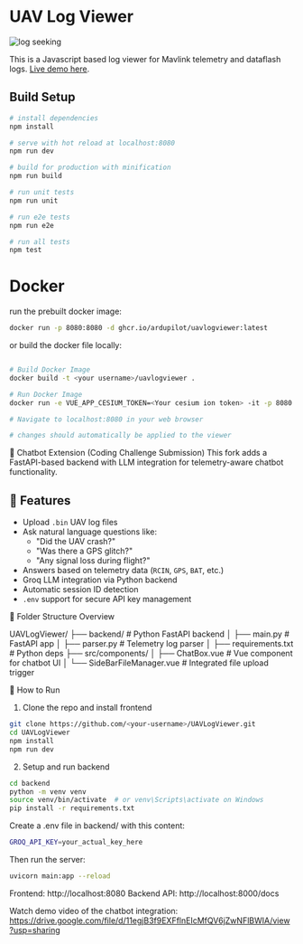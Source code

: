 # UAV Log Viewer

![log seeking](preview.gif "Logo Title Text 1")

 This is a Javascript based log viewer for Mavlink telemetry and dataflash logs.
 [Live demo here](http://plot.ardupilot.org).

## Build Setup

``` bash
# install dependencies
npm install

# serve with hot reload at localhost:8080
npm run dev

# build for production with minification
npm run build

# run unit tests
npm run unit

# run e2e tests
npm run e2e

# run all tests
npm test
```

# Docker

run the prebuilt docker image:

``` bash
docker run -p 8080:8080 -d ghcr.io/ardupilot/uavlogviewer:latest

```

or build the docker file locally:

``` bash

# Build Docker Image
docker build -t <your username>/uavlogviewer .

# Run Docker Image
docker run -e VUE_APP_CESIUM_TOKEN=<Your cesium ion token> -it -p 8080:8080 -v ${PWD}:/usr/src/app <your username>/uavlogviewer

# Navigate to localhost:8080 in your web browser

# changes should automatically be applied to the viewer

```

🧠 Chatbot Extension (Coding Challenge Submission)
This fork adds a FastAPI-based backend with LLM integration for telemetry-aware chatbot functionality.

## 🚀 Features

- Upload `.bin` UAV log files
- Ask natural language questions like:
  - "Did the UAV crash?"
  - "Was there a GPS glitch?"
  - "Any signal loss during flight?"
- Answers based on telemetry data (`RCIN`, `GPS`, `BAT`, etc.)
- Groq LLM integration via Python backend
- Automatic session ID detection
- `.env` support for secure API key management

📁 Folder Structure Overview

UAVLogViewer/
├── backend/             # Python FastAPI backend
│   ├── main.py          # FastAPI app
│   ├── parser.py        # Telemetry log parser
│   ├── requirements.txt # Python deps
├── src/components/
│   ├── ChatBox.vue      # Vue component for chatbot UI
│   └── SideBarFileManager.vue # Integrated file upload trigger

🧪 How to Run
1. Clone the repo and install frontend

```bash
git clone https://github.com/<your-username>/UAVLogViewer.git
cd UAVLogViewer
npm install
npm run dev
```

2. Setup and run backend

```bash
cd backend
python -m venv venv
source venv/bin/activate  # or venv\Scripts\activate on Windows
pip install -r requirements.txt
```

Create a .env file in backend/ with this content:
```bash
GROQ_API_KEY=your_actual_key_here
```

Then run the server:
```bash
uvicorn main:app --reload
```
Frontend: http://localhost:8080
Backend API: http://localhost:8000/docs

Watch demo video of the chatbot integration:
https://drive.google.com/file/d/11egjB3f9EXFflnEIcMfQV6jZwNFlBWIA/view?usp=sharing
